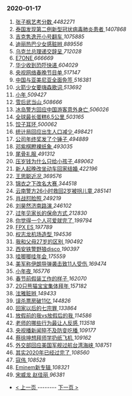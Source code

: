 ### 2020-01-17 
1. [ 张子枫艺考分数 ](https://s.weibo.com/weibo?q=%23%E5%BC%A0%E5%AD%90%E6%9E%AB%E8%89%BA%E8%80%83%E5%88%86%E6%95%B0%23&Refer=top) *4482271*
1. [ 泰国发现第二例新型冠状病毒肺炎患者 ](https://s.weibo.com/weibo?q=%23%E6%B3%B0%E5%9B%BD%E5%8F%91%E7%8E%B0%E7%AC%AC%E4%BA%8C%E4%BE%8B%E6%96%B0%E5%9E%8B%E5%86%A0%E7%8A%B6%E7%97%85%E6%AF%92%E8%82%BA%E7%82%8E%E6%82%A3%E8%80%85%23&Refer=top) *1407868*
1. [ 吉克隽逸开小号翻车 ](https://s.weibo.com/weibo?q=%23%E5%90%89%E5%85%8B%E9%9A%BD%E9%80%B8%E5%BC%80%E5%B0%8F%E5%8F%B7%E7%BF%BB%E8%BD%A6%23&Refer=top) *1075885*
1. [ 迪丽热巴少女感脏辫 ](https://s.weibo.com/weibo?q=%23%E8%BF%AA%E4%B8%BD%E7%83%AD%E5%B7%B4%E5%B0%91%E5%A5%B3%E6%84%9F%E8%84%8F%E8%BE%AB%23&Refer=top) *889556*
1. [ 乌克兰总理递交辞呈 ](https://s.weibo.com/weibo?q=%23%E4%B9%8C%E5%85%8B%E5%85%B0%E6%80%BB%E7%90%86%E9%80%92%E4%BA%A4%E8%BE%9E%E5%91%88%23&Refer=top) *712028*
1. [ E7ONE ](https://s.weibo.com/weibo?q=%23E7ONE%23&topic_ad=1&Refer=top) *666669*
1. [ 华少收到恐吓快递 ](https://s.weibo.com/weibo?q=%23%E5%8D%8E%E5%B0%91%E6%94%B6%E5%88%B0%E6%81%90%E5%90%93%E5%BF%AB%E9%80%92%23&Refer=top) *604029*
1. [ 央视网络春晚节目单 ](https://s.weibo.com/weibo?q=%23%E5%A4%AE%E8%A7%86%E7%BD%91%E7%BB%9C%E6%98%A5%E6%99%9A%E8%8A%82%E7%9B%AE%E5%8D%95%23&Refer=top) *517147*
1. [ 中国与亚美尼亚全面免签 ](https://s.weibo.com/weibo?q=%23%E4%B8%AD%E5%9B%BD%E4%B8%8E%E4%BA%9A%E7%BE%8E%E5%B0%BC%E4%BA%9A%E5%85%A8%E9%9D%A2%E5%85%8D%E7%AD%BE%23&Refer=top) *516381*
1. [ 火箭少女要嗨森歌词 ](https://s.weibo.com/weibo?q=%23%E7%81%AB%E7%AE%AD%E5%B0%91%E5%A5%B3%E8%A6%81%E5%97%A8%E6%A3%AE%E6%AD%8C%E8%AF%8D%23&Refer=top) *513692*
1. [ 小年 ](https://s.weibo.com/weibo?q=%E5%B0%8F%E5%B9%B4&Refer=top) *509427*
1. [ 雪后武当山 ](https://s.weibo.com/weibo?q=%23%E9%9B%AA%E5%90%8E%E6%AD%A6%E5%BD%93%E5%B1%B1%23&Refer=top) *508666*
1. [ 冰岛警方回应中国游客意外身亡 ](https://s.weibo.com/weibo?q=%23%E5%86%B0%E5%B2%9B%E8%AD%A6%E6%96%B9%E5%9B%9E%E5%BA%94%E4%B8%AD%E5%9B%BD%E6%B8%B8%E5%AE%A2%E6%84%8F%E5%A4%96%E8%BA%AB%E4%BA%A1%23&Refer=top) *506026*
1. [ 全球最长蛋糕6.5公里 ](https://s.weibo.com/weibo?q=%23%E5%85%A8%E7%90%83%E6%9C%80%E9%95%BF%E8%9B%8B%E7%B3%956.5%E5%85%AC%E9%87%8C%23&Refer=top) *503165*
1. [ 饺子耳环 ](https://s.weibo.com/weibo?q=%23%E9%A5%BA%E5%AD%90%E8%80%B3%E7%8E%AF%23&Refer=top) *500062*
1. [ 统计局回应出生人口减少 ](https://s.weibo.com/weibo?q=%23%E7%BB%9F%E8%AE%A1%E5%B1%80%E5%9B%9E%E5%BA%94%E5%87%BA%E7%94%9F%E4%BA%BA%E5%8F%A3%E5%87%8F%E5%B0%91%23&Refer=top) *498421*
1. [ 公司年终奖发了个锤子 ](https://s.weibo.com/weibo?q=%23%E5%85%AC%E5%8F%B8%E5%B9%B4%E7%BB%88%E5%A5%96%E5%8F%91%E4%BA%86%E4%B8%AA%E9%94%A4%E5%AD%90%23&Refer=top) *494889*
1. [ 邓紫棋瞪裸纸象 ](https://s.weibo.com/weibo?q=%23%E9%82%93%E7%B4%AB%E6%A3%8B%E7%9E%AA%E8%A3%B8%E7%BA%B8%E8%B1%A1%23&Refer=top) *493035*
1. [ 尾骨礼服 ](https://s.weibo.com/weibo?q=%23%E5%B0%BE%E9%AA%A8%E7%A4%BC%E6%9C%8D%23&Refer=top) *491312*
1. [ 压岁钱为什么只给小孩子 ](https://s.weibo.com/weibo?q=%23%E5%8E%8B%E5%B2%81%E9%92%B1%E4%B8%BA%E4%BB%80%E4%B9%88%E5%8F%AA%E7%BB%99%E5%B0%8F%E5%AD%A9%E5%AD%90%23&Refer=top) *489062*
1. [ 新人起晚改坐动车回家结婚 ](https://s.weibo.com/weibo?q=%23%E6%96%B0%E4%BA%BA%E8%B5%B7%E6%99%9A%E6%94%B9%E5%9D%90%E5%8A%A8%E8%BD%A6%E5%9B%9E%E5%AE%B6%E7%BB%93%E5%A9%9A%23&Refer=top) *422196*
1. [ 王思聪近况 ](https://s.weibo.com/weibo?q=%23%E7%8E%8B%E6%80%9D%E8%81%AA%E8%BF%91%E5%86%B5%23&Refer=top) *369576*
1. [ 锦衣之下改名大赛 ](https://s.weibo.com/weibo?q=%23%E9%94%A6%E8%A1%A3%E4%B9%8B%E4%B8%8B%E6%94%B9%E5%90%8D%E5%A4%A7%E8%B5%9B%23&Refer=top) *344518*
1. [ 云南警方26小时救回2岁被拐儿童 ](https://s.weibo.com/weibo?q=%23%E4%BA%91%E5%8D%97%E8%AD%A6%E6%96%B926%E5%B0%8F%E6%97%B6%E6%95%91%E5%9B%9E2%E5%B2%81%E8%A2%AB%E6%8B%90%E5%84%BF%E7%AB%A5%23&Refer=top) *285141*
1. [ 肖战怼脸照 ](https://s.weibo.com/weibo?q=%23%E8%82%96%E6%88%98%E6%80%BC%E8%84%B8%E7%85%A7%23&Refer=top) *249219*
1. [ 刘昊然济南路演 ](https://s.weibo.com/weibo?q=%23%E5%88%98%E6%98%8A%E7%84%B6%E6%B5%8E%E5%8D%97%E8%B7%AF%E6%BC%94%23&Refer=top) *246102*
1. [ 过年见家长的保命方式 ](https://s.weibo.com/weibo?q=%23%E8%BF%87%E5%B9%B4%E8%A7%81%E5%AE%B6%E9%95%BF%E7%9A%84%E4%BF%9D%E5%91%BD%E6%96%B9%E5%BC%8F%23&Refer=top) *212830*
1. [ 你觉得一个人可爱就完了 ](https://s.weibo.com/weibo?q=%23%E4%BD%A0%E8%A7%89%E5%BE%97%E4%B8%80%E4%B8%AA%E4%BA%BA%E5%8F%AF%E7%88%B1%E5%B0%B1%E5%AE%8C%E4%BA%86%23&Refer=top) *199794*
1. [ FPX ES ](https://s.weibo.com/weibo?q=%23FPX%20ES%23&Refer=top) *197789*
1. [ 权志龙机场造型 ](https://s.weibo.com/weibo?q=%23%E6%9D%83%E5%BF%97%E9%BE%99%E6%9C%BA%E5%9C%BA%E9%80%A0%E5%9E%8B%23&Refer=top) *194536*
1. [ 我和父母27岁的区别 ](https://s.weibo.com/weibo?q=%23%E6%88%91%E5%92%8C%E7%88%B6%E6%AF%8D27%E5%B2%81%E7%9A%84%E5%8C%BA%E5%88%AB%23&Refer=top) *190492*
1. [ 西安铁警野狼disco ](https://s.weibo.com/weibo?q=%23%E8%A5%BF%E5%AE%89%E9%93%81%E8%AD%A6%E9%87%8E%E7%8B%BCdisco%23&Refer=top) *190397*
1. [ 哇唧唧哇年会 ](https://s.weibo.com/weibo?q=%23%E5%93%87%E5%94%A7%E5%94%A7%E5%93%87%E5%B9%B4%E4%BC%9A%23&Refer=top) *175559*
1. [ 美军称伊朗导弹袭击致11人受伤 ](https://s.weibo.com/weibo?q=%23%E7%BE%8E%E5%86%9B%E7%A7%B0%E4%BC%8A%E6%9C%97%E5%AF%BC%E5%BC%B9%E8%A2%AD%E5%87%BB%E8%87%B411%E4%BA%BA%E5%8F%97%E4%BC%A4%23&Refer=top) *169474*
1. [ 小年夜 ](https://s.weibo.com/weibo?q=%E5%B0%8F%E5%B9%B4%E5%A4%9C&Refer=top) *165776*
1. [ 春节前假装工作的样子 ](https://s.weibo.com/weibo?q=%23%E6%98%A5%E8%8A%82%E5%89%8D%E5%81%87%E8%A3%85%E5%B7%A5%E4%BD%9C%E7%9A%84%E6%A0%B7%E5%AD%90%23&Refer=top) *162070*
1. [ 20只熊猫宝宝集体拜年 ](https://s.weibo.com/weibo?q=%2320%E5%8F%AA%E7%86%8A%E7%8C%AB%E5%AE%9D%E5%AE%9D%E9%9B%86%E4%BD%93%E6%8B%9C%E5%B9%B4%23&Refer=top) *157182*
1. [ 泫雅脏辫 ](https://s.weibo.com/weibo?q=%23%E6%B3%AB%E9%9B%85%E8%84%8F%E8%BE%AB%23&Refer=top) *149433*
1. [ 误杀票房破11亿 ](https://s.weibo.com/weibo?q=%23%E8%AF%AF%E6%9D%80%E7%A5%A8%E6%88%BF%E7%A0%B411%E4%BA%BF%23&Refer=top) *144826*
1. [ 回家以后的七宗罪 ](https://s.weibo.com/weibo?q=%23%E5%9B%9E%E5%AE%B6%E4%BB%A5%E5%90%8E%E7%9A%84%E4%B8%83%E5%AE%97%E7%BD%AA%23&Refer=top) *133864*
1. [ 放假前的我vs放假后的我 ](https://s.weibo.com/weibo?q=%23%E6%94%BE%E5%81%87%E5%89%8D%E7%9A%84%E6%88%91vs%E6%94%BE%E5%81%87%E5%90%8E%E7%9A%84%E6%88%91%23&Refer=top) *114586*
1. [ 老师的哪些行为最让人反感 ](https://s.weibo.com/weibo?q=%23%E8%80%81%E5%B8%88%E7%9A%84%E5%93%AA%E4%BA%9B%E8%A1%8C%E4%B8%BA%E6%9C%80%E8%AE%A9%E4%BA%BA%E5%8F%8D%E6%84%9F%23&Refer=top) *113518*
1. [ 央视播新闻猝不及防变吃播 ](https://s.weibo.com/weibo?q=%23%E5%A4%AE%E8%A7%86%E6%92%AD%E6%96%B0%E9%97%BB%E7%8C%9D%E4%B8%8D%E5%8F%8A%E9%98%B2%E5%8F%98%E5%90%83%E6%92%AD%23&Refer=top) *109177*
1. [ 蔡徐坤想拜师学扔纸飞机 ](https://s.weibo.com/weibo?q=%23%E8%94%A1%E5%BE%90%E5%9D%A4%E6%83%B3%E6%8B%9C%E5%B8%88%E5%AD%A6%E6%89%94%E7%BA%B8%E9%A3%9E%E6%9C%BA%23&Refer=top) *109162*
1. [ 外交部回应美国军舰过航台湾海峡 ](https://s.weibo.com/weibo?q=%23%E5%A4%96%E4%BA%A4%E9%83%A8%E5%9B%9E%E5%BA%94%E7%BE%8E%E5%9B%BD%E5%86%9B%E8%88%B0%E8%BF%87%E8%88%AA%E5%8F%B0%E6%B9%BE%E6%B5%B7%E5%B3%A1%23&Refer=top) *108751*
1. [ 其实2020年已经过完了 ](https://s.weibo.com/weibo?q=%23%E5%85%B6%E5%AE%9E2020%E5%B9%B4%E5%B7%B2%E7%BB%8F%E8%BF%87%E5%AE%8C%E4%BA%86%23&Refer=top) *108560*
1. [ 寇伟 ](https://s.weibo.com/weibo?q=%E5%AF%87%E4%BC%9F&Refer=top) *108528*
1. [ Eminem新专辑 ](https://s.weibo.com/weibo?q=%23Eminem%E6%96%B0%E4%B8%93%E8%BE%91%23&Refer=top) *108321*
1. [ 宋威龙 赵佳丽 ](https://s.weibo.com/weibo?q=%E5%AE%8B%E5%A8%81%E9%BE%99%20%E8%B5%B5%E4%BD%B3%E4%B8%BD&Refer=top) *96381* 

- [ < 上一页 ](https://github.com/able8/weibo-hot-record/blob/master/2020-01-16.md) -------- [ 下一页 > ](https://github.com/able8/weibo-hot-record/blob/master/2020-01-18.md)
